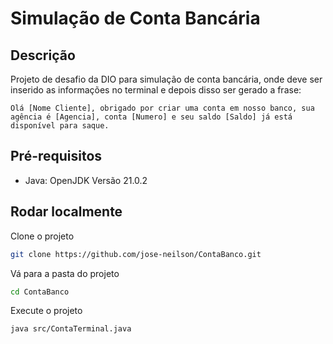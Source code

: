 # Simulação de Conta Bancária

## Descrição

Projeto de desafio da DIO para simulação de conta bancária, onde deve ser inserido as informações no terminal e depois disso ser gerado a frase:

`Olá [Nome Cliente], obrigado por criar uma conta em nosso banco, sua agência é [Agencia], conta [Numero] e seu saldo [Saldo] já está disponível para saque.`

## Pré-requisitos

- Java: OpenJDK Versão 21.0.2

## Rodar localmente

Clone o projeto

```bash
git clone https://github.com/jose-neilson/ContaBanco.git
```

Vá para a pasta do projeto

```bash
cd ContaBanco
```

Execute o projeto
```bash
java src/ContaTerminal.java
```
